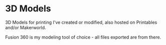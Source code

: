 # 3D Models

3D Models for printing I've created or modified, also hosted on Printables and/or Makerworld.

Fusion 360 is my modeling tool of choice - all files exported are from there.